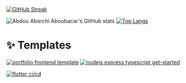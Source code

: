 [![GitHub Streak](https://streak-stats.demolab.com?user=AbdouAbarchiAboubacar&theme=dark&hide_border=false&count_private=true)](https://git.io/streak-stats)

![Abdou Abarchi Aboubacar's GitHub stats](https://github-readme-stats.vercel.app/api?username=AbdouAbarchiAboubacar&show_icons=true&theme=dark&count_private=true)
[![Top Langs](https://github-readme-stats.vercel.app/api/top-langs/?username=AbdouAbarchiAboubacar&layout=compact&theme=dark&langs_count=8)](https://github.com/anuraghazra/github-readme-stats)

# ✨ Templates

[![portfolio frontend template](https://github-readme-stats.vercel.app/api/pin/?username=AbdouAbarchiAboubacar&repo=portfolio_frontend_template&theme=dark)](https://github.com/AbdouAbarchiAboubacar/portfolio_frontend_template)
[![nodejs express typescript get-started](https://github-readme-stats.vercel.app/api/pin/?username=AbdouAbarchiAboubacar&repo=nodejs_express_typescript_get-started&theme=dark)](https://github.com/AbdouAbarchiAboubacar/nodejs_express_typescript_get-started)

[![flutter ci/cd](https://github-readme-stats.vercel.app/api/pin/?username=AbdouAbarchiAboubacar&repo=flutter_ci-cd&theme=dark)](https://github.com/AbdouAbarchiAboubacar/flutter_ci-cd)
